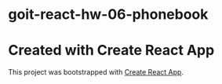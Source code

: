 # goit-react-hw-06-phonebook

# Created with Create React App

This project was bootstrapped with
[Create React App](https://github.com/facebook/create-react-app).
